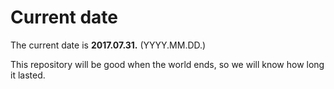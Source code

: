 # Current date

The current date is **2017.07.31.** (YYYY.MM.DD.)

This repository will be good when the world ends, so we will know how long it lasted.